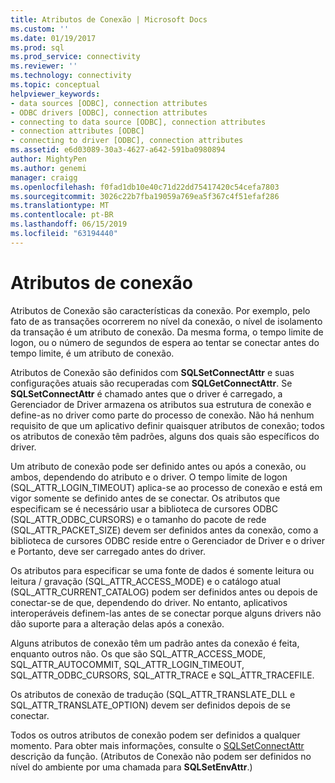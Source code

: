 ```yaml
---
title: Atributos de Conexão | Microsoft Docs
ms.custom: ''
ms.date: 01/19/2017
ms.prod: sql
ms.prod_service: connectivity
ms.reviewer: ''
ms.technology: connectivity
ms.topic: conceptual
helpviewer_keywords:
- data sources [ODBC], connection attributes
- ODBC drivers [ODBC], connection attributes
- connecting to data source [ODBC], connection attributes
- connection attributes [ODBC]
- connecting to driver [ODBC], connection attributes
ms.assetid: e6d03089-30a3-4627-a642-591ba0980894
author: MightyPen
ms.author: genemi
manager: craigg
ms.openlocfilehash: f0fad1db10e40c71d22dd75417420c54cefa7803
ms.sourcegitcommit: 3026c22b7fba19059a769ea5f367c4f51efaf286
ms.translationtype: MT
ms.contentlocale: pt-BR
ms.lasthandoff: 06/15/2019
ms.locfileid: "63194440"
---
```

# <a name="connection-attributes"></a>Atributos de conexão
Atributos de Conexão são características da conexão. Por exemplo, pelo fato de as transações ocorrerem no nível da conexão, o nível de isolamento da transação é um atributo de conexão. Da mesma forma, o tempo limite de logon, ou o número de segundos de espera ao tentar se conectar antes do tempo limite, é um atributo de conexão.  
  
 Atributos de Conexão são definidos com **SQLSetConnectAttr** e suas configurações atuais são recuperadas com **SQLGetConnectAttr**. Se **SQLSetConnectAttr** é chamado antes que o driver é carregado, a Gerenciador de Driver armazena os atributos sua estrutura de conexão e define-as no driver como parte do processo de conexão. Não há nenhum requisito de que um aplicativo definir quaisquer atributos de conexão; todos os atributos de conexão têm padrões, alguns dos quais são específicos do driver.  
  
 Um atributo de conexão pode ser definido antes ou após a conexão, ou ambos, dependendo do atributo e o driver. O tempo limite de logon (SQL_ATTR_LOGIN_TIMEOUT) aplica-se ao processo de conexão e está em vigor somente se definido antes de se conectar. Os atributos que especificam se é necessário usar a biblioteca de cursores ODBC (SQL_ATTR_ODBC_CURSORS) e o tamanho do pacote de rede (SQL_ATTR_PACKET_SIZE) devem ser definidos antes da conexão, como a biblioteca de cursores ODBC reside entre o Gerenciador de Driver e o driver e Portanto, deve ser carregado antes do driver.  
  
 Os atributos para especificar se uma fonte de dados é somente leitura ou leitura / gravação (SQL_ATTR_ACCESS_MODE) e o catálogo atual (SQL_ATTR_CURRENT_CATALOG) podem ser definidos antes ou depois de conectar-se de que, dependendo do driver. No entanto, aplicativos interoperáveis definem-las antes de se conectar porque alguns drivers não dão suporte para a alteração delas após a conexão.  
  
 Alguns atributos de conexão têm um padrão antes da conexão é feita, enquanto outros não. Os que são SQL_ATTR_ACCESS_MODE, SQL_ATTR_AUTOCOMMIT, SQL_ATTR_LOGIN_TIMEOUT, SQL_ATTR_ODBC_CURSORS, SQL_ATTR_TRACE e SQL_ATTR_TRACEFILE.  
  
 Os atributos de conexão de tradução (SQL_ATTR_TRANSLATE_DLL e SQL_ATTR_TRANSLATE_OPTION) devem ser definidos depois de se conectar.  
  
 Todos os outros atributos de conexão podem ser definidos a qualquer momento. Para obter mais informações, consulte o [SQLSetConnectAttr](../../../odbc/reference/syntax/sqlsetconnectattr-function.md) descrição da função. (Atributos de Conexão não podem ser definidos no nível do ambiente por uma chamada para **SQLSetEnvAttr**.)
